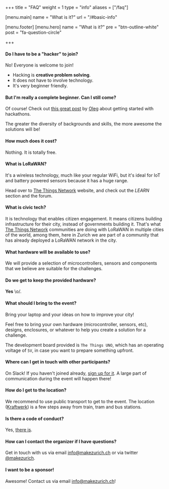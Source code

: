 +++
title = "FAQ"
weight = 1
type = "info"
aliases = ["/faq"]

[menu.main]
  name = "What is it?"
  url = "/#basic-info"

[menu.footer]
[menu.hero]
  name = "What is it?"
  pre = "btn-outline-white"
  post = "fa-question-circle"

+++

#### Do I have to be a "hacker" to join?

No! Everyone is welcome to join!

* Hacking is **creative problem solving**.
* It does not have to involve technology.
* It's very beginner friendly.

#### But I'm really a complete beginner. Can I still come?

Of course! Check out [this great post](https://forum.schoolofdata.ch/t/make-the-most-of-hackathon-season/)
by [Oleg](https://datalets.ch/) about getting started with hackathons.

The greater the diversity of backgrounds and skills,
the more awesome the solutions will be!

#### How much does it cost?

Nothing. It is totally free.

#### What is LoRaWAN?

It's a wireless technology, much like your regular WiFi, but it's ideal for IoT and battery
powered sensors because it has a huge range.

Head over to [The Things Network](https://thethingsnetwork.org) website, and check out
the *LEARN* section and the forum.

#### What is civic tech?

It is technology that enables citizen engagement. It means citizens building infrastructure
for their city, instead of governments building it. That's what
[The Things Network](https://thethingsnetwork.org) communities are doing with LoRaWAN in
multiple cities of the world, among them, here in Zurich we are part of a community that has
already deployed a LoRaWAN network in the city.

#### What hardware will be available to use?

We will provide a selection of microcontrollers, sensors and components that we believe are
suitable for the challenges.

#### Do we get to keep the provided hardware?

**Yes** \o/.

#### What should I bring to the event?

Bring your laptop and your ideas on how to improve your city!

Feel free to bring your own hardware (microcontroller, sensors, etc), designs, enclosures,
or whatever to help you create a solution for a challenge.

The development board provided is `The Things UNO`, which has an operating voltage of `5V`, in case you want to prepare something upfront.

#### Where can I get in touch with other participants?

On Slack! If you haven't joined already, [sign up for it](https://ttn-ch.herokuapp.com).
A large part of communication during the event will happen there!

#### How do I get to the location?

We recommend to use public transport to get to the event. The location ([Kraftwerk](http://www.kraftwerk.host/)) is a few steps away from train, tram and bus stations.

#### Is there a code of conduct?

Yes, [there is](/guidelines).

#### How can I contact the organizer if I have questions?

Get in touch with us via email [info@makezurich.ch](mailto:info@makezurich.ch) or
via twitter [@makezurich](https://twitter.com/makezurich).

#### I want to be a sponsor!

Awesome! Contact us via email [info@makezurich.ch](mailto:info@makezurich.ch)!
